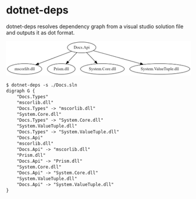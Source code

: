 # dotnet-deps

dotnet-deps resolves dependency graph from a visual studio solution file and outputs it as dot format.

![deps](./docs/deps.png "dependency graph")
```
$ dotnet-deps -s ./Docs.sln
digraph G {
    "Docs.Types"
    "mscorlib.dll"
    "Docs.Types" -> "mscorlib.dll"
    "System.Core.dll"
    "Docs.Types" -> "System.Core.dll"
    "System.ValueTuple.dll"
    "Docs.Types" -> "System.ValueTuple.dll"
    "Docs.Api"
    "mscorlib.dll"
    "Docs.Api" -> "mscorlib.dll"
    "Prism.dll"
    "Docs.Api" -> "Prism.dll"
    "System.Core.dll"
    "Docs.Api" -> "System.Core.dll"
    "System.ValueTuple.dll"
    "Docs.Api" -> "System.ValueTuple.dll"
}
```
